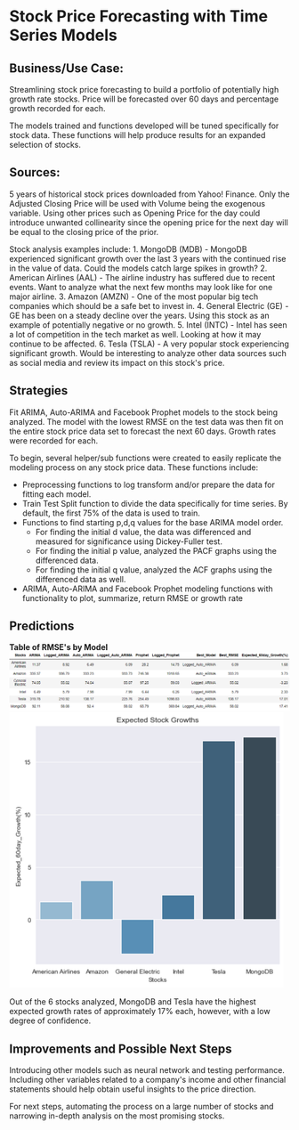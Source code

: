 # Stock Price Forecasting with Time Series Models


## Business/Use Case:

Streamlining stock price forecasting to build a portfolio of potentially high growth rate stocks.  Price will be forecasted over 60 days and percentage growth recorded for each.

The models trained and functions developed will be tuned specifically for stock data.  These functions will help produce results for an expanded selection of stocks.


## Sources:

5 years of historical stock prices downloaded from Yahoo! Finance.  Only the Adjusted Closing Price will be used with Volume being the exogenous variable.  Using other prices such as Opening Price for the day could introduce unwanted collinearity since the opening price for the next day will be equal to the closing price of the prior.

Stock analysis examples include:
    1. MongoDB (MDB)
        - MongoDB experienced significant growth over the last 3 years with the continued rise in the value of data. Could the models catch large spikes in growth?
    2. American Airlines (AAL)
        - The airline industry has suffered due to recent events.  Want to analyze what the next few months may look like for one major airline.
    3. Amazon (AMZN)
        - One of the most popular big tech companies which should be a safe bet to invest in.
    4. General Electric (GE)
        - GE has been on a steady decline over the years.  Using this stock as an example of potentially negative or no growth.
    5. Intel (INTC)
        - Intel has seen a lot of competition in the tech market as well.  Looking at how it may continue to be affected.
    6. Tesla (TSLA)
        - A very popular stock experiencing significant growth.  Would be interesting to analyze other data sources such as social media  and review its impact on this stock's price.
    

## Strategies

Fit ARIMA, Auto-ARIMA and Facebook Prophet models to the stock being analyzed.  The model with the lowest RMSE on the test data was
then fit on the entire stock price data set to forecast the next 60 days. Growth rates were recorded for each.

To begin, several helper/sub functions were created to easily replicate the modeling process on any stock price data.
These functions include:
* Preprocessing functions to log transform and/or prepare the data for fitting each model.
* Train Test Split function to divide the data specifically for time series. By default, the first 75% of the data is used to train.
* Functions to find starting p,d,q values for the base ARIMA model order.  
    - For finding the initial d value, the data was differenced and measured for significance using Dickey-Fuller test.
    - For finding the initial p value, analyzed the PACF graphs using the differenced data.
    - For finding the initial q value, analyzed the ACF graphs using the differenced data as well.
* ARIMA, Auto-ARIMA and Facebook Prophet modeling functions with functionality to plot, summarize, return RMSE or growth rate


    
## Predictions

**Table of RMSE's by Model**
![](https://github.com/NelGen/NG-Stock-Forecasting-Project/blob/main/Images/Table.PNG)
![](https://github.com/NelGen/NG-Stock-Forecasting-Project/blob/main/Images/Barplot.PNG)

Out of the 6 stocks analyzed, MongoDB and Tesla have the highest expected growth rates of approximately 17% each, however,
with a low degree of confidence.

## Improvements and Possible Next Steps

Introducing other models such as neural network and testing performance.  Including other variables related to a company's income and other financial statements should help obtain useful insights to the price direction.

For next steps, automating the process on a large number of stocks and narrowing in-depth analysis on the most promising stocks.
